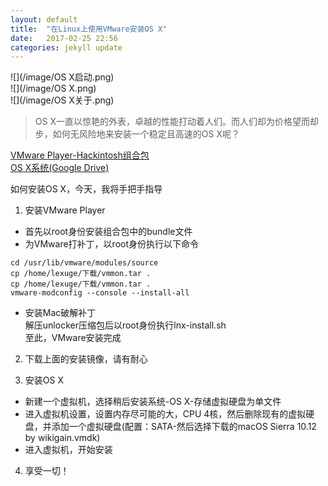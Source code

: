 ```yaml
---
layout: default
title:  "在Linux上使用VMware安装OS X"
date:   2017-02-25 22:56
categories: jekyll update
---
```

![](/image/OS X启动.png)  
![](/image/OS X.png)  
![](/image/OS X关于.png)  
  
  
  
> OS X一直以惊艳的外表，卓越的性能打动着人们。而人们却为价格望而却步，如何无风险地来安装一个稳定且高速的OS X呢？  
  
  
[VMware Player-Hackintosh组合包](/download/WMware-Hackintosh.zip)  
[OS X系统(Google Drive)](https://drive.google.com/open?id=0B-PSijxodhB1YTRRcU1CMEI2OEE)  
  
  
如何安装OS X，今天，我将手把手指导  
1. 安装VMware Player  
- 首先以root身份安装组合包中的bundle文件  
- 为VMware打补丁，以root身份执行以下命令  
```
cd /usr/lib/vmware/modules/source
cp /home/lexuge/下载/vmmon.tar .
cp /home/lexuge/下载/vmmon.tar .
vmware-modconfig --console --install-all
```  
- 安装Mac破解补丁  
解压unlocker压缩包后以root身份执行lnx-install.sh  
至此，VMware安装完成
  
  
2. 下载上面的安装镜像，请有耐心  
  
  
3. 安装OS X  
- 新建一个虚拟机，选择稍后安装系统-OS X-存储虚拟硬盘为单文件  
- 进入虚拟机设置，设置内存尽可能的大，CPU 4核，然后删除现有的虚拟硬盘，并添加一个虚拟硬盘(配置：SATA-然后选择下载的macOS Sierra 10.12 by wikigain.vmdk)  
- 进入虚拟机，开始安装  
  
  
4. 享受一切！  
